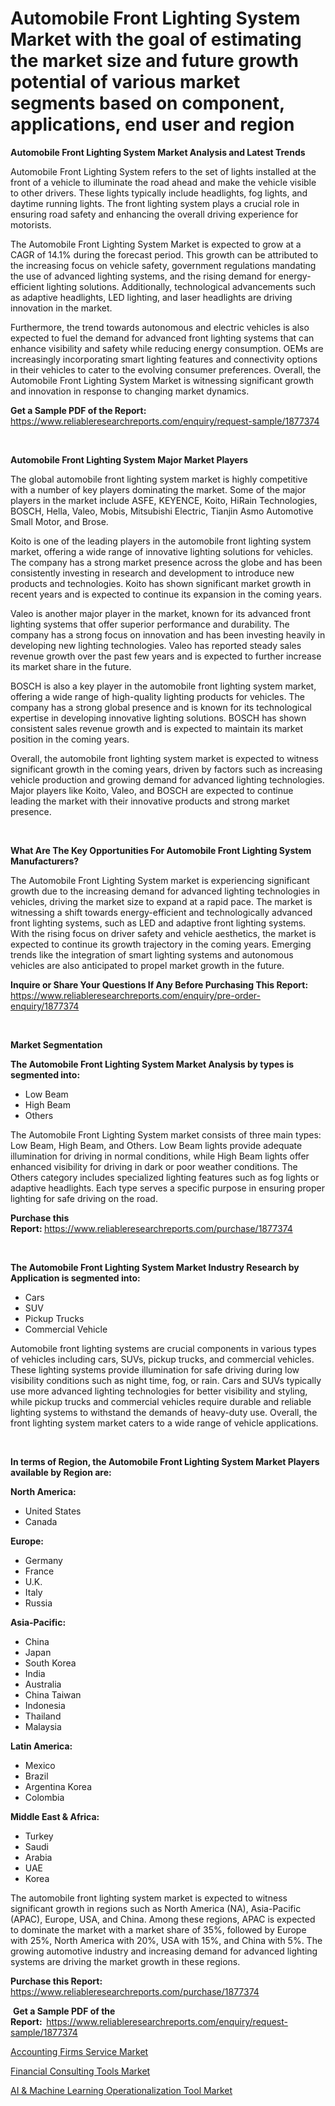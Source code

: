 <p><h1>Automobile Front Lighting System Market with the goal of estimating the market size and future growth potential of various market segments based on component, applications, end user and region</h1></p><p><strong>Automobile Front Lighting System Market Analysis and Latest Trends</strong></p>
<p><p>Automobile Front Lighting System refers to the set of lights installed at the front of a vehicle to illuminate the road ahead and make the vehicle visible to other drivers. These lights typically include headlights, fog lights, and daytime running lights. The front lighting system plays a crucial role in ensuring road safety and enhancing the overall driving experience for motorists.</p><p>The Automobile Front Lighting System Market is expected to grow at a CAGR of 14.1% during the forecast period. This growth can be attributed to the increasing focus on vehicle safety, government regulations mandating the use of advanced lighting systems, and the rising demand for energy-efficient lighting solutions. Additionally, technological advancements such as adaptive headlights, LED lighting, and laser headlights are driving innovation in the market.</p><p>Furthermore, the trend towards autonomous and electric vehicles is also expected to fuel the demand for advanced front lighting systems that can enhance visibility and safety while reducing energy consumption. OEMs are increasingly incorporating smart lighting features and connectivity options in their vehicles to cater to the evolving consumer preferences. Overall, the Automobile Front Lighting System Market is witnessing significant growth and innovation in response to changing market dynamics.</p></p>
<p><strong>Get a Sample PDF of the Report:&nbsp;</strong> <a href="https://www.reliableresearchreports.com/enquiry/request-sample/1877374">https://www.reliableresearchreports.com/enquiry/request-sample/1877374</a></p>
<p>&nbsp;</p>
<p><strong>Automobile Front Lighting System Major Market Players</strong></p>
<p><p>The global automobile front lighting system market is highly competitive with a number of key players dominating the market. Some of the major players in the market include ASFE, KEYENCE, Koito, HiRain Technologies, BOSCH, Hella, Valeo, Mobis, Mitsubishi Electric, Tianjin Asmo Automotive Small Motor, and Brose.</p><p>Koito is one of the leading players in the automobile front lighting system market, offering a wide range of innovative lighting solutions for vehicles. The company has a strong market presence across the globe and has been consistently investing in research and development to introduce new products and technologies. Koito has shown significant market growth in recent years and is expected to continue its expansion in the coming years.</p><p>Valeo is another major player in the market, known for its advanced front lighting systems that offer superior performance and durability. The company has a strong focus on innovation and has been investing heavily in developing new lighting technologies. Valeo has reported steady sales revenue growth over the past few years and is expected to further increase its market share in the future.</p><p>BOSCH is also a key player in the automobile front lighting system market, offering a wide range of high-quality lighting products for vehicles. The company has a strong global presence and is known for its technological expertise in developing innovative lighting solutions. BOSCH has shown consistent sales revenue growth and is expected to maintain its market position in the coming years.</p><p>Overall, the automobile front lighting system market is expected to witness significant growth in the coming years, driven by factors such as increasing vehicle production and growing demand for advanced lighting technologies. Major players like Koito, Valeo, and BOSCH are expected to continue leading the market with their innovative products and strong market presence.</p></p>
<p>&nbsp;</p>
<p><strong>What Are The Key Opportunities For Automobile Front Lighting System Manufacturers?</strong></p>
<p><p>The Automobile Front Lighting System market is experiencing significant growth due to the increasing demand for advanced lighting technologies in vehicles, driving the market size to expand at a rapid pace. The market is witnessing a shift towards energy-efficient and technologically advanced front lighting systems, such as LED and adaptive front lighting systems. With the rising focus on driver safety and vehicle aesthetics, the market is expected to continue its growth trajectory in the coming years. Emerging trends like the integration of smart lighting systems and autonomous vehicles are also anticipated to propel market growth in the future.</p></p>
<p><strong>Inquire or Share Your Questions If Any Before Purchasing This Report:</strong> <a href="https://www.reliableresearchreports.com/enquiry/pre-order-enquiry/1877374">https://www.reliableresearchreports.com/enquiry/pre-order-enquiry/1877374</a></p>
<p>&nbsp;</p>
<p><strong>Market Segmentation</strong></p>
<p><strong>The Automobile Front Lighting System Market Analysis by types is segmented into:</strong></p>
<p><ul><li>Low Beam</li><li>High Beam</li><li>Others</li></ul></p>
<p><p>The Automobile Front Lighting System market consists of three main types: Low Beam, High Beam, and Others. Low Beam lights provide adequate illumination for driving in normal conditions, while High Beam lights offer enhanced visibility for driving in dark or poor weather conditions. The Others category includes specialized lighting features such as fog lights or adaptive headlights. Each type serves a specific purpose in ensuring proper lighting for safe driving on the road.</p></p>
<p><strong>Purchase this Report:&nbsp;</strong><a href="https://www.reliableresearchreports.com/purchase/1877374">https://www.reliableresearchreports.com/purchase/1877374</a></p>
<p>&nbsp;</p>
<p><strong>The Automobile Front Lighting System Market Industry Research by Application is segmented into:</strong></p>
<p><ul><li>Cars</li><li>SUV</li><li>Pickup Trucks</li><li>Commercial Vehicle</li></ul></p>
<p><p>Automobile front lighting systems are crucial components in various types of vehicles including cars, SUVs, pickup trucks, and commercial vehicles. These lighting systems provide illumination for safe driving during low visibility conditions such as night time, fog, or rain. Cars and SUVs typically use more advanced lighting technologies for better visibility and styling, while pickup trucks and commercial vehicles require durable and reliable lighting systems to withstand the demands of heavy-duty use. Overall, the front lighting system market caters to a wide range of vehicle applications.</p></p>
<p>&nbsp;</p>
<p><strong>In terms of Region, the Automobile Front Lighting System Market Players available by Region are:</strong></p>
<p>
    <p> <strong> North America: </strong>
        <ul>
            <li>United States</li>
            <li>Canada</li>
        </ul>
        </p> 
    <p> <strong> Europe: </strong>
        <ul>
            <li>Germany</li>
            <li>France</li>
            <li>U.K.</li>
            <li>Italy</li>
            <li>Russia</li>
        </ul>
        </p> 
    <p> <strong> Asia-Pacific: </strong>
        <ul>
            <li>China</li>
            <li>Japan</li>
            <li>South Korea</li>
            <li>India</li>
            <li>Australia</li>
            <li>China Taiwan</li>
            <li>Indonesia</li>
            <li>Thailand</li>
            <li>Malaysia</li>
        </ul>
        </p> 
    <p> <strong> Latin America: </strong>
        <ul>
            <li>Mexico</li>
            <li>Brazil</li>
            <li>Argentina Korea</li>
            <li>Colombia</li>
        </ul>
        </p> 
    <p> <strong> Middle East & Africa: </strong>
        <ul>
            <li>Turkey</li>
            <li>Saudi</li>
            <li>Arabia</li>
            <li>UAE</li>
            <li>Korea</li>
        </ul>
    </p>
    </p>
<p><p>The automobile front lighting system market is expected to witness significant growth in regions such as North America (NA), Asia-Pacific (APAC), Europe, USA, and China. Among these regions, APAC is expected to dominate the market with a market share of 35%, followed by Europe with 25%, North America with 20%, USA with 15%, and China with 5%. The growing automotive industry and increasing demand for advanced lighting systems are driving the market growth in these regions.</p></p>
<p><strong>Purchase this Report: </strong><a href="https://www.reliableresearchreports.com/purchase/1877374">https://www.reliableresearchreports.com/purchase/1877374</a></p>
<p>&nbsp;<strong>Get a Sample PDF of the Report:&nbsp;&nbsp;</strong><a href="https://www.reliableresearchreports.com/enquiry/request-sample/1877374">https://www.reliableresearchreports.com/enquiry/request-sample/1877374</a></p>
<p><strong></strong></p>
<p><p><a href="https://view.publitas.com/reportprime-1/global-accounting-firms-service-market-by-types-applications-and-major-players-with-regional-growth-rate-analysis-and-development-situation-from-2023-to-2030/">Accounting Firms Service Market</a></p><p><a href="https://view.publitas.com/reportprime-1/financial-consulting-tools-market-size-and-growth-market-segmentation-regional-and-country-breakdowns-and-market-trends-for-period-from-2023-2030/">Financial Consulting Tools Market</a></p><p><a href="https://view.publitas.com/reportprime-1/ai-machine-learning-operationalization-tool-market-provides-detailed-segmentation-of-this-market-based-on-type-application-and-region-and-forecast-for-the-period-from-2023-2030/">AI & Machine Learning Operationalization Tool Market</a></p></p>